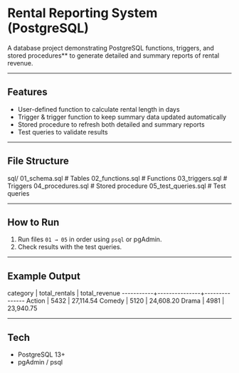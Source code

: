 
# Rental Reporting System (PostgreSQL)

A database project demonstrating PostgreSQL functions, triggers, and stored procedures** to generate detailed and summary reports of rental revenue.  

---

## Features
- User-defined function to calculate rental length in days  
- Trigger & trigger function to keep summary data updated automatically  
- Stored procedure to refresh both detailed and summary reports  
- Test queries to validate results  

---

## File Structure
sql/
01_schema.sql # Tables
02_functions.sql # Functions
03_triggers.sql # Triggers
04_procedures.sql # Stored procedure
05_test_queries.sql # Test queries

---

## How to Run
1. Run files `01 → 05` in order using `psql` or pgAdmin.  
2. Check results with the test queries.  

---

## Example Output
category | total_rentals | total_revenue
-----------+---------------+---------------
Action | 5432 | 27,114.54
Comedy | 5120 | 24,608.20
Drama | 4981 | 23,940.75

---

## Tech
- PostgreSQL 13+  
- pgAdmin / psql  
